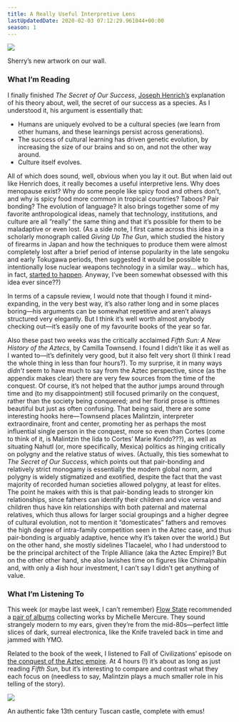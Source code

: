 ```yaml
---
title: A Really Useful Interpretive Lens
lastUpdatedDate: 2020-02-03 07:12:29.961044+00:00
season: 1
---
```


![](https://buttondown-attachments.s3.us-west-2.amazonaws.com/images/0f3716a4-462c-4323-bf8d-d472abc84794.jpg)

 Sherry’s new artwork on our wall.

### What I’m Reading

I finally finished *The Secret of Our Success*, [Joseph Henrich’s](https://en.wikipedia.org/wiki/Joseph_Henrich) explanation of his theory about, well, the secret of our success as a species. As I understood it, his argument is essentially that:  

* Humans are uniquely evolved to be a cultural species (we learn from other humans, and these learnings persist across generations).
* The success of cultural learning has driven genetic evolution, by increasing the size of our brains and so on, and not the other way around.
* Culture itself evolves.

All of which does sound, well, obvious when you lay it out. But when laid out like Henrich does, it really becomes a useful interpretive lens. Why does menopause exist? Why do some people like spicy food and others don’t, and why is spicy food more common in tropical countries? Taboos? Pair bonding? The evolution of language? It also brings together some of my favorite anthropological ideas, namely that technology, institutions, and culture are all “really” the same thing and that it’s possible for them to be maladaptive or even lost. (As a side note, I first came across this idea in a scholarly monograph called *Giving Up The Gun*, which studied the history of firearms in Japan and how the techniques to produce them were almost completely lost after a brief period of intense popularity in the late sengoku and early Tokugawa periods, then suggested it would be possible to intentionally lose nuclear weapons technology in a similar way… which has, in fact, [started to happen](https://www.motherjones.com/politics/2009/05/fogbank-america-forgot-how-make-nuclear-bombs/). Anyway, I’ve been somewhat obsessed with this idea ever since??)

In terms of a capsule review, I would note that though I found it mind-expanding, in the very best way, it’s also rather long and in some places boring—his arguments can be somewhat repetitive and aren’t always structured very elegantly. But I think it’s well worth almost anybody checking out—it’s easily one of my favourite books of the year so far.

Also these past two weeks was the critically acclaimed *Fifth Sun: A New History of the Aztecs*, by Camilla Townsend. I found I didn’t like it as well as I wanted to—it’s definitely very good, but it also felt very short (I think I read the whole thing in less than four hours?). To my surprise, it in many ways *didn’t* seem to have much to say from the Aztec perspective, since (as the appendix makes clear) there are very few sources from the time of the conquest. Of course, it’s not helped that the author jumps around through time and (to my disappointment) still focused primarily on the conquest, rather than the society being conquered; and her florid prose is ofttimes beautiful but just as often confusing. That being said, there are some interesting hooks here—Townsend places Malintzin, interpreter extraordinaire, front and center, promoting her as perhaps the most influential single person in the conquest, more so even than Cortes (come to think of it, is Malintzin the Iida to Cortes’ Marie Kondo???), as well as situating Nahutl (or, more specifically, Mexica) politics as hinging critically on polygny and the relative status of wives. (Actually, this ties somewhat to *The Secret of Our Success*, which points out that pair-bonding and relatively strict monogamy is essentially the modern global norm, and polygny is widely stigmatized and exotified, despite the fact that the vast majority of recorded human societies allowed polygny, at least for elites. The point he makes with this is that pair-bonding leads to stronger kin relationships, since fathers can identify their children and vice versa and children thus have kin relationships with both paternal and maternal relatives, which thus allows for larger social groupings and a higher degree of cultural evolution, not to mention it “domesticates” fathers and removes the high degree of intra-family competition seen in the Aztec case, and thus pair-bonding is arguably adaptive, hence why it’s taken over the world.) But on the other hand, she mostly sidelines Tlacaelel, who I had understood to be the principal architect of the Triple Alliance (aka the Aztec Empire)? But on the other other hand, she also lavishes time on figures like Chimalpahin and, with only a 4ish hour investment, I can’t say I didn’t get anything of value.

### What I’m Listening To

This week (or maybe last week, I can’t remember) [Flow State](https://flowstate.substack.com) recommended a [pair of albums](https://flowstate.substack.com/p/michele-mercure) collecting works by Michelle Mercure. They sound strangely modern to my ears, given they’re from the mid-80s—perfect little slices of dark, surreal electronica, like the Knife traveled back in time and jammed with YMO.

Related to the book of the week, I listened to Fall of Civilizations’ episode on [the conquest of the Aztec empire](https://fallofcivilizationspodcast.com/2019/12/16/%F0%9F%94%A5episode-9-is-now-live%F0%9F%94%A5/). At 4 hours (!) it’s about as long as just reading *Fifth Sun*, but it’s interesting to compare and contrast what they each focus on (needless to say, Malintzin plays a much smaller role in his telling of the story).

 ![](https://buttondown-attachments.s3.us-west-2.amazonaws.com/images/7d941038-cb27-4693-b8fe-1f6d9ecccb43.jpg)

 An authentic fake 13th century Tuscan castle, complete with emus!